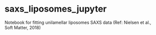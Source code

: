 # saxs_liposomes_jupyter
Notebook for fitting unilamellar liposomes SAXS data (Ref: Nielsen et al., Soft Matter, 2018)
